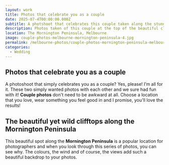 ```yaml
---
layout: work
title: Photos that celebrate you as a couple
date: 2025-07-4T00:00:00.000Z
subtitle: A photshoot that celebrates this couple taken along the stunning Mornington Peninsula
description: Photos taken of this couple at the top of the beautiful cliff tops along the Mornington Peninsula Coastline
location: The Mornington Peninsula, Melbourne
image: couple-photos-melbourne-mornington-peninsula-4.jpg
permalink: /melbourne-photos/couple-photos-mornington-peninsula-melbourne/
categories:
  - Wedding
---
```


## Photos that celebrate you as a couple

A photoshoot that simply celebrates you as a couple? Yes, please! I’m all for it. These two simply wanted photos with each other and we sure had fun with it! **Couple photos** don't need to be awkward at all. Choose a location that you love, wear something you feel good in and I promise, you'll love the results!

## The beautiful yet wild clifftops along the Mornington Peninsula 

This beautiful spot along the **Mornington Peninsula** is a popular location for photographers and when you look through this series of photos, you can see why. The colours, the wind and of course, the views add such a beautiful backdrop to your photos.